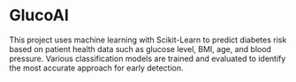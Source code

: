 # GlucoAI
This project uses machine learning with Scikit-Learn to predict diabetes risk based on patient health data such as glucose level, BMI, age, and blood pressure. Various classification models are trained and evaluated to identify the most accurate approach for early detection.
